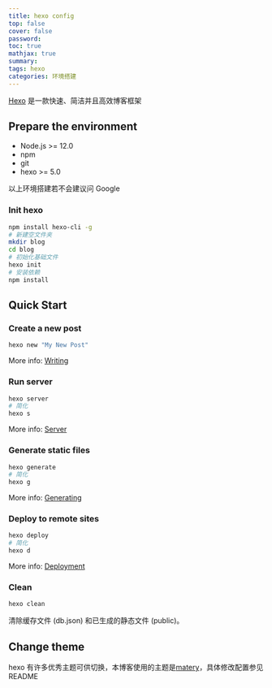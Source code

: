 ```yaml
---
title: hexo config
top: false
cover: false
password:
toc: true
mathjax: true
summary:
tags: hexo
categories: 环境搭建
---
```


[Hexo](https://hexo.io/zh-cn/) 是一款快速、简洁并且高效博客框架

## Prepare the environment

- Node.js >= 12.0
- npm
- git
- hexo >= 5.0

以上环境搭建若不会建议问 Google

### Init hexo

```bash
npm install hexo-cli -g
# 新建空文件夹
mkdir blog
cd blog
# 初始化基础文件
hexo init
# 安装依赖
npm install
```

## Quick Start

### Create a new post

```bash
hexo new "My New Post"
```

More info: [Writing](https://hexo.io/docs/writing.html)

### Run server

``` bash
hexo server
# 简化
hexo s
```

More info: [Server](https://hexo.io/docs/server.html)

### Generate static files

```bash
hexo generate
# 简化
hexo g
```

More info: [Generating](https://hexo.io/docs/generating.html)

### Deploy to remote sites

``` bash
hexo deploy
# 简化
hexo d
```

More info: [Deployment](https://hexo.io/docs/one-command-deployment.html)

### Clean

```bash
hexo clean
```

清除缓存文件 (db.json) 和已生成的静态文件 (public)。

## Change theme

hexo 有许多优秀主题可供切换，本博客使用的主题是[matery](https://github.com/blinkfox/hexo-theme-matery/blob/develop/README_CN.md)，具体修改配置参见README
